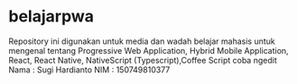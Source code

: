 # belajarpwa
Repository ini digunakan untuk media dan wadah belajar mahasis untuk mengenal tentang Progressive Web Application, Hybrid Mobile Application, React, React Native, NativeScript (Typescript),Coffee Script
coba ngedit
Nama : Sugi Hardianto NIM : 150749810377
